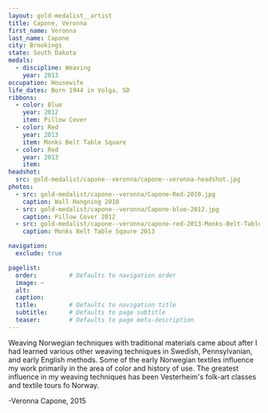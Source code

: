 ```yaml
---
layout: gold-medalist__artist
title: Capone, Veronna
first_name: Veronna
last_name: Capone
city: Brookings
state: South Dakota
medals: 
  - discipline: Weaving
    year: 2013
occupation: Housewife
life_dates: Born 1944 in Volga, SD
ribbons:
  - color: Blue
    year: 2012
    item: Pillow Cover
  - color: Red
    year: 2013
    item: Monks Belt Table Square
  - color: Red
    year: 2013
    item: 
headshot:
  src: gold-medalist/capone--veronna/capone--veronna-headshot.jpg
photos:
  - src: gold-medalist/capone--veronna/Capone-Red-2010.jpg
    caption: Wall Hangning 2010
  - src: gold-medalist/capone--veronna/Capone-blue-2012.jpg
    caption: Pillow Cover 2012
  - src: gold-medalist/capone--veronna/capone-red-2013-Monks-Belt-Table-Square.jpg
    caption: Monks Belt Table Sqaure 2013

navigation:
  exclude: true

pagelist:
  order:         # Defaults to navigation order  
  image: ~
  alt:
  caption:
  title:         # Defaults to navigation title
  subtitle:      # Defaults to page subtitle
  teaser:        # Defaults to page meta-description  
---
```

Weaving Norwegian techniques with traditional materials came about after I had learned various other weaving techniques in Swedish, Pennsylvanian, and early English methods. Some of the early Norwegian textiles influence my work primarily in the area of color and history of use. The greatest influence in my weaving techniques has been Vesterheim's folk-art classes and textile tours fo Norway.

-Veronna Capone, 2015